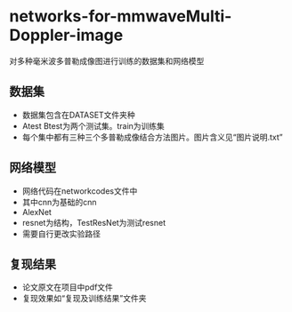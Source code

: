 # networks-for-mmwaveMulti-Doppler-image
对多种毫米波多普勒成像图进行训练的数据集和网络模型
## 数据集
* 数据集包含在DATASET文件夹种
* Atest Btest为两个测试集。train为训练集
* 每个集中都有三种三个多普勒成像结合方法图片。图片含义见“图片说明.txt”
## 网络模型
* 网络代码在networkcodes文件中
* 其中cnn为基础的cnn
* AlexNet
* resnet为结构，TestResNet为测试resnet
* 需要自行更改实验路径
## 复现结果
* 论文原文在项目中pdf文件
* 复现效果如“复现及训练结果”文件夹
